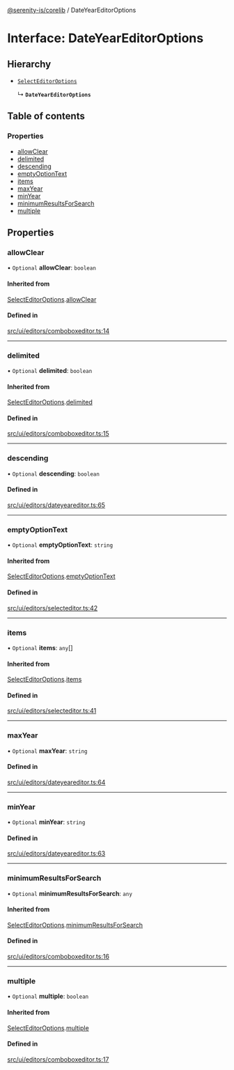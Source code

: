 [@serenity-is/corelib](../README.md) / DateYearEditorOptions

# Interface: DateYearEditorOptions

## Hierarchy

- [`SelectEditorOptions`](SelectEditorOptions.md)

  ↳ **`DateYearEditorOptions`**

## Table of contents

### Properties

- [allowClear](DateYearEditorOptions.md#allowclear)
- [delimited](DateYearEditorOptions.md#delimited)
- [descending](DateYearEditorOptions.md#descending)
- [emptyOptionText](DateYearEditorOptions.md#emptyoptiontext)
- [items](DateYearEditorOptions.md#items)
- [maxYear](DateYearEditorOptions.md#maxyear)
- [minYear](DateYearEditorOptions.md#minyear)
- [minimumResultsForSearch](DateYearEditorOptions.md#minimumresultsforsearch)
- [multiple](DateYearEditorOptions.md#multiple)

## Properties

### allowClear

• `Optional` **allowClear**: `boolean`

#### Inherited from

[SelectEditorOptions](SelectEditorOptions.md).[allowClear](SelectEditorOptions.md#allowclear)

#### Defined in

[src/ui/editors/comboboxeditor.ts:14](https://github.com/serenity-is/serenity/blob/master/packages/corelib/src/ui/editors/comboboxeditor.ts#L14)

___

### delimited

• `Optional` **delimited**: `boolean`

#### Inherited from

[SelectEditorOptions](SelectEditorOptions.md).[delimited](SelectEditorOptions.md#delimited)

#### Defined in

[src/ui/editors/comboboxeditor.ts:15](https://github.com/serenity-is/serenity/blob/master/packages/corelib/src/ui/editors/comboboxeditor.ts#L15)

___

### descending

• `Optional` **descending**: `boolean`

#### Defined in

[src/ui/editors/dateyeareditor.ts:65](https://github.com/serenity-is/serenity/blob/master/packages/corelib/src/ui/editors/dateyeareditor.ts#L65)

___

### emptyOptionText

• `Optional` **emptyOptionText**: `string`

#### Inherited from

[SelectEditorOptions](SelectEditorOptions.md).[emptyOptionText](SelectEditorOptions.md#emptyoptiontext)

#### Defined in

[src/ui/editors/selecteditor.ts:42](https://github.com/serenity-is/serenity/blob/master/packages/corelib/src/ui/editors/selecteditor.ts#L42)

___

### items

• `Optional` **items**: `any`[]

#### Inherited from

[SelectEditorOptions](SelectEditorOptions.md).[items](SelectEditorOptions.md#items)

#### Defined in

[src/ui/editors/selecteditor.ts:41](https://github.com/serenity-is/serenity/blob/master/packages/corelib/src/ui/editors/selecteditor.ts#L41)

___

### maxYear

• `Optional` **maxYear**: `string`

#### Defined in

[src/ui/editors/dateyeareditor.ts:64](https://github.com/serenity-is/serenity/blob/master/packages/corelib/src/ui/editors/dateyeareditor.ts#L64)

___

### minYear

• `Optional` **minYear**: `string`

#### Defined in

[src/ui/editors/dateyeareditor.ts:63](https://github.com/serenity-is/serenity/blob/master/packages/corelib/src/ui/editors/dateyeareditor.ts#L63)

___

### minimumResultsForSearch

• `Optional` **minimumResultsForSearch**: `any`

#### Inherited from

[SelectEditorOptions](SelectEditorOptions.md).[minimumResultsForSearch](SelectEditorOptions.md#minimumresultsforsearch)

#### Defined in

[src/ui/editors/comboboxeditor.ts:16](https://github.com/serenity-is/serenity/blob/master/packages/corelib/src/ui/editors/comboboxeditor.ts#L16)

___

### multiple

• `Optional` **multiple**: `boolean`

#### Inherited from

[SelectEditorOptions](SelectEditorOptions.md).[multiple](SelectEditorOptions.md#multiple)

#### Defined in

[src/ui/editors/comboboxeditor.ts:17](https://github.com/serenity-is/serenity/blob/master/packages/corelib/src/ui/editors/comboboxeditor.ts#L17)
